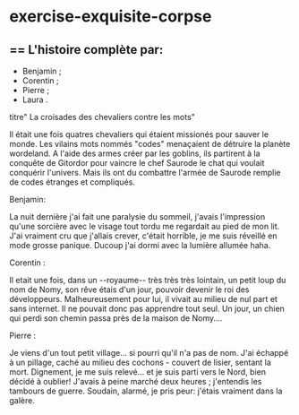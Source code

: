 # exercise-exquisite-corpse
## == L'histoire complète par:

* Benjamin ;
* Corentin ;
* Pierre ;
* Laura .


titre" La croisades des chevaliers contre les mots"

Il était une fois quatres chevaliers qui étaient missionés pour sauver le monde. Les vilains mots nommés "codes" menaçaient de détruire la planète wordeland. A l'aide des armes créer par les goblins, ils partirent à la conquête de Gitordor pour vaincre le chef Saurode le chat qui voulait conquérir l'univers. Mais ils ont du combattre l'armée de Saurode remplie de codes étranges et compliqués.




Benjamin:

La nuit dernière j'ai fait une paralysie du sommeil, j'avais l'impression qu'une sorcière avec le visage tout tordu me regardait au pied de mon lit. J'ai vraiment cru que j'allais crever, c'était horrible, je me suis réveillé en mode grosse panique. Ducoup j'ai dormi avec la lumière allumée haha.



Corentin :

Il etait une fois, dans un --royaume-- très très très lointain, un petit loup du nom de Nomy, son rêve étais d'un jour, pouvoir devenir le roi des développeurs. Malheureusement pour lui, il vivait au milieu de nul part et sans internet. Il ne pouvait donc pas apprendre tout seul. Un jour, un chien qui perdi son chemin passa près de la maison de Nomy....




Pierre :

Je viens d'un tout petit village... si pourri qu'il n'a pas de nom. J'ai échappé à un pillage, caché au milieu des cochons - couvert de lisier, sentant la mort. Dignement, je me suis relevé... et je suis parti vers le Nord, bien décidé à oublier! J'avais à peine marché deux heures ; j'entendis les tambours de guerre. Soudain, alarmé, je pris peur: j'étais vraiment dans la galère.